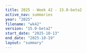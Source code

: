 ```yaml
---
title: 2025 - Week 42 - 15.0-beta2
active_nav: summaries
year: "2025"
filename: "wk42"
version: "15.0-beta2"
start_date: "2025-10-13"
end_date: "2025-10-19"
layout: "summary"
---
```

